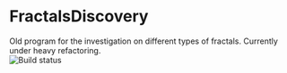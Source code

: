 # FractalsDiscovery
Old program for the investigation on different types of fractals. Currently under heavy refactoring.  
![Build status](https://github.com/marcomas2000/FractalsDiscovery/actions/workflows/build.yml/badge.svg)
